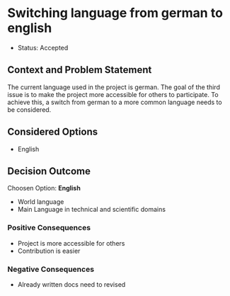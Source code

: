 # Switching language from german to english 

* Status: Accepted

## Context and Problem Statement
The current language used in the project is german. The goal of the third issue is to make the project more accessible for others to participate.
 To achieve this, a switch from german to a more common language needs to be considered.

## Considered Options

* English

## Decision Outcome

Choosen Option: **English**
* World language
* Main Language in technical and scientific domains

### Positive Consequences
* Project is more accessible for others
* Contribution is easier
 
### Negative Consequences
* Already written docs need to revised

